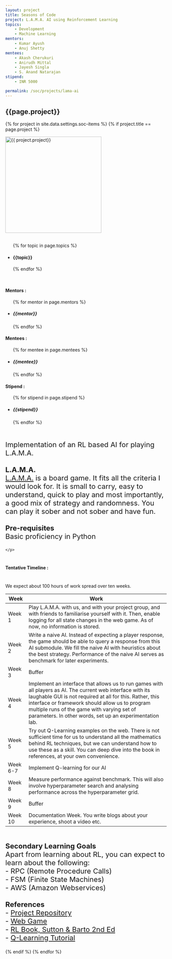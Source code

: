 ```yaml
---
layout: project
title: Seasons of Code
project: L.A.M.A. AI using Reinforcement Learning
topics:
    - Development
    - Machine Learning
mentors:
    - Kumar Ayush
    - Anuj Shetty     
mentees:
    - Akash Cherukuri
    - Anirudh Mittal
    - Jayesh Singla
    - S. Anand Natarajan
stipend:
    - INR 5000

permalink: /soc/projects/lama-ai
---
```


<h2 class="display1 m-3 p-3 text-center">{{page.project}}</h2>

{% for project in site.data.settings.soc-items %}
{% if project.title == page.project %}
<div>
    <img src="{{ site.baseurl }}/{{ project.image }}"  width = "300" height="300" alt="{{ project.project}}" class="border rounded img-soc">
</div>
<div>
    <br>
    <ul>
        {% for topic in page.topics %}
        <li><h4 class="text-primary text-center">{{topic}}</h4></li>
        {% endfor %}
    </ul>
    <br>
    <h4 class="display3  ">Mentors :</h4> 
    <ul>
        {% for mentor in page.mentors %}
        <li><h5 class=" ">{{mentor}}</h5></li>
        {% endfor %}
    </ul>
    <h4 class="display3  ">Mentees :</h4> 
    <ul>
        {% for mentee in page.mentees %}
        <li><h5 class="">{{mentee}}</h5></li>
        {% endfor %}
    </ul>
    <h4 class="display3  ">Stipend :</h4> 
    <ul>
        {% for stipend in page.stipend %}
        <li><h5 class="">{{stipend}}</h5></li>
        {% endfor %}
    </ul>
</div>
<div>
    <p class="display3" style = "font-size:22px;" >
        <br>
        Implementation of an RL based AI for playing L.A.M.A.
        <br><br>
        <b>L.A.M.A.</b>
        <br>
        <a href="https://boardgamegeek.com/boardgame/266083/llm">L.A.M.A.</a> is a board game. It fits all the criteria I would look for. It is small to carry, easy to understand, quick to play and most importantly, a good mix of strategy and randomness. You can play it sober and not sober and have fun.
        <br><br>
        <b>Pre-requisites</b>
        <br>
        Basic proficiency in Python
        
    </p>
</div>
<div>
    <h4 class="display3" style="margin:40px 0px 40px 0px;">Tentative Timeline :</h4>
    <p>We expect about 100 hours of work spread over ten weeks.</p>
    <table class="table table-striped">
    <thead>
        <tr>
        <th>Week</th>
        <th>Work</th>
        </tr>
    </thead>
    <tbody>
        <tr>
        <td  >Week 1</td>
      <td>Play L.A.M.A. with us, and with your project group, and with friends to familiarise yourself with it. Then, enable logging for all state changes in the web game. As of now, no information is stored.</td>
    </tr>
    <tr>
      <td>Week 2</td>
      <td>Write a naive AI. Instead of expecting a player response, the game should be able to query a response from this AI submodule. We fill the naive AI with heuristics about the best strategy. Performance of the naive AI serves as benchmark for later experiments.</td>
    </tr>
    <tr>
      <td>Week 3</td>
      <td>Buffer</td>
    </tr>
    <tr>
      <td>Week 4</td>
      <td>Implement an interface that allows us to run games with all players as AI. The current web interface with its laughable GUI is not required at all for this. Rather, this interface or framework should allow us to program multiple runs of the game with varying set of parameters. In other words, set up an experimentation lab.</td>
    </tr>
    <tr>
      <td>Week 5</td>
      <td>Try out Q-Learning examples on the web. There is not sufficient time for us to understand all the mathematics behind RL techniques, but we can understand how to use these as a skill. You can deep dive into the book in references, at your own convenience.</td>
    </tr>
    <tr>
      <td>Week 6-7</td>
      <td>Implement Q-learning for our AI</td>
    </tr>
    <tr>
      <td>Week 8</td>
      <td>Measure performance against benchmark. This will also involve hyperparameter search and analysing performance across the hyperparameter grid.</td>
    </tr>
    <tr>
      <td>Week 9</td>
      <td>Buffer</td>
    </tr>
    <tr>
      <td>Week 10</td>
      <td>Documentation Week. You write blogs about your experience, shoot a video etc.</td>
    </tr>
    </tbody>
    </table>
</div>
<div>
    <p class="display3" style = "font-size:22px;" >
        <br>
        <b>Secondary Learning Goals</b>
        <br>
        Apart from learning about RL, you can expect to learn about the following:
        <br>
        - RPC (Remote Procedure Calls)
        <br>
        - FSM (Finite State Machines)
        <br>
        - AWS (Amazon Webservices)
        <br><br>
        <b>References</b>
        <br>
        - <a href="https://github.com/cheekujodhpur/projectlama">Project Repository</a>
        <br>
        - <a href="https://kumar-ayush.com/lama/">Web Game</a>
        <br>
        - <a href="https://web.stanford.edu/class/psych209/Readings/SuttonBartoIPRLBook2ndEd.pdf">RL Book, Sutton & Barto 2nd Ed</a>
        <br>
        - <a href="https://www.learndatasci.com/tutorials/reinforcement-q-learning-scratch-python-openai-gym/">Q-Learning Tutorial</a>
    </p>
</div>
{% endif %}
{% endfor %}
